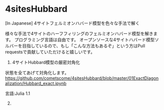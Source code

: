 # 4sitesHubbard
[In Japanese] 4サイトフェルミオンハバード模型を色々な手法で解く

様々な手法で4サイトのハーフフィリングのフェルミオンハバード模型を解きます。
プログラミング言語は自由です。
オープンソースな4サイトハバード模型ソルバーを目指しているので、もし「こんな方法もあるぞ」という方はPull requestsで貢献していただけると嬉しいです。

1. 4サイトHubbard模型の厳密対角化

状態を全てあげて対角化します。
https://github.com/cometscome/4sitesHubbard/blob/master/01ExactDiagonalization/Hubbard_exact.ipynb

言語:Julia 1.1

2. 

